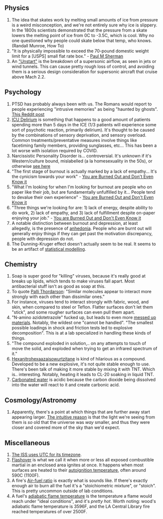 ## Physics
1. The idea that skates work by melting small amounts of ice from pressure is a weird misconception, and we're not entirely sure why ice is slippery. In the 1800s scientists demonstrated that the pressure from a skate lowers the melting point of ice from 0C to -3.5C, which is cool. Why no one questioned why people could skate below that temp, who knows. (Randall Munroe, How To)
1. "It is physically impossible to exceed the 70-pound domestic weight limit for a [USPS] small flat rate box." - [Paul M Sherman](https://twitter.com/PaulMSherman/status/1516936733769801734?s=20&t=bhihlVcyUDymQRxFUH09kw)
1. An ["Unstart"](https://en.wikipedia.org/wiki/Unstart) is the breakdown of a supersonic airflow, as seen in jets or wind tunnels. This can cause pretty rough loss of control, and avoiding them is a serious design consideration for supersonic aircraft that cruise above Mach 2.2.


## Psychology
1. PTSD has probably always been with us. The Romans would report to people experiencing "intrusive memories" as being "haunted by ghosts". [This Reddit post](https://www.reddit.com/r/AskHistorians/comments/1j6ssm/are_there_any_indications_of_combat_ptsd_in/cbbvfib/)
1. [ICU Delirium](https://www.theatlantic.com/science/archive/2020/05/coronavirus-icu-delirium/610546/) is something that happens to a good amount of patients spending more than 5 days in the ICE (1/3 patients will experience some sort of psychotic reaction, primarily delirium). It's thought to be caused by the combinations of sensory deprivation, and sensory overload. Common treatments/preventative measures involve things like facetiming family members, providing sunglasses, etc... This has been a lot worse with isolation required by COVID.
1. Narcissistic Personality Disorder is... controversial. It's unknown if it's Western/culture bound, mislabelled (a la homesexuality in the 50s), or otherwise [see here](https://youtu.be/_ggrE_6fTDs?t=967)
1. "The first stage of burnout is actually marked by a lack of empathy... It's the cynicism towards your work" - [You are Burned Out and Don't Even Know it](https://www.youtube.com/watch?v=jqONINYF17M)
1. "What I'm looking for when I'm looking for burnout are people who on paper like their job, but are fundamentally unfulfilled by it... People tend to devalue their own experience" - [You are Burned Out and Don't Even Know it](https://www.youtube.com/watch?v=jqONINYF17M)
1. "Three things we're looking for are: 1) lack of energy, despite ability to do work, 2) lack of empathy, and 3) lack of fulfillment despite on-paper enjoying your job." - [You are Burned Out and Don't Even Know it](https://www.youtube.com/watch?v=jqONINYF17M)
1. A notable distinction between burnout and depression, at least allegedly, is the presence of [anhedonia](https://en.wikipedia.org/wiki/Anhedonia). People who are burnt out will generally enjoy things if they can get past the motivation discrepancy, people with depression do not. 
1. The Dunning-Kruger effect doesn't actually seem to be real. It seems to be an artifact of [statistical modelling](https://economicsfromthetopdown.com/2022/04/08/the-dunning-kruger-effect-is-autocorrelation/).

## Chemistry
1. Soap is super good for "killing" viruses, because it's really good at breaks up lipids, which tends to make viruses fall apart. Most antibacterial stuff isn't as good as soap at this.
1. To quote [Palli Thordarson](https://twitter.com/PalliThordarson/status/1236549334654566401): "Similar molecules appear to interact more strongly with each other than dissimilar ones."
1. For instance, viruses tend to interact strongly with fabric, wood, and skin, when compared to steel or Teflon. Flatter surfaces don't let them "stick", and some rougher surfaces can even pull them apart.
1. "N-amino azidotetrazole" fucked up, but leads to even more [messed up materials](https://corante.com/things-i-wont-work-with/things-i-wont-work-with-azidoazide-azides-more-or-less/). Notably, the wildest one "cannot be handled". "The smallest possible loadings in shock and friction tests led to explosive decomposition". This is at a lab specialized in handling these kinds of things.
1. "The compound exploded in solution,.. on any attempts to touch of move the solid, and exploded when trying to get an infrared spectrum of it."
1. [Hexanitrohexaazaisowurtzitane](https://blogs.sciencemag.org/pipeline/archives/2011/11/11/things_i_wont_work_with_hexanitrohexaazaisowurtzitane) is kind of hilarious as a compound. Developed to be a new explosive, it's not quite stable enough to use. There's been talk of making it more stable by mixing it with TNT. Which is.. interesting. Notably, heating it leads to CL-20 soaking in liquid TNT.
1. [Carbonated water](https://en.wikipedia.org/wiki/Carbonated_water#Chemistry) is acidic because the carbon dioxide being dissolved into the water will react to it and create carbonic acid.

## Cosmology/Astronomy
1. Apparently, there's a point at which things that are further away start appearing larger. [The intuitive reason](https://twitter.com/AstroKatie/status/1516548840177946624) is that the light we're seeing from them is *so* old that the universe was *way* smaller, and thus they were closer and covered more of the sky than we'd expect.

## Miscellaneous
1. [The ISS uses UTC for its timezone](https://www.world-timezone.com/time-zones-in-outer-space/).
1. [Flashover](https://en.wikipedia.org/wiki/Flashover) is what we call it when more or less all exposed combustible martial in an enclosed area ignites at once. It happens when most surfaces are heated to their [autoignition temperature](https://en.wikipedia.org/wiki/Autoignition_temperature), often around 590C (1100F).
1. A fire's [Air-fuel ratio](https://en.wikipedia.org/wiki/Air%E2%80%93fuel_ratio) is exactly what is sounds like. If there's exactly enough air to burn all the fuel it's a "stoichiometric mixture", or "stoich". This is pretty uncommon outside of lab conditions.
1. A fuel's [adiabatic flame temperature](https://en.wikipedia.org/wiki/Adiabatic_flame_temperature) is the temperature a flame would reach under "ideal conditions", and it's *pretty hot*. Worth noting: wood's adiabatic flame temperature is 3596F, and the LA Central Library fire reached temperatures of over 2500F.